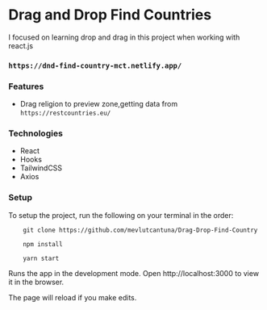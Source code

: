 # Drag and Drop Find Countries
  
I focused on learning drop and drag in this project when working with react.js
  
### ``` https://dnd-find-country-mct.netlify.app/ ```

### Features
- Drag religion to preview zone,getting data from ```https://restcountries.eu/ ```



### Technologies
- React
- Hooks
- TailwindCSS
- Axios

### Setup

To setup the project, run the following on your terminal in the order:

```
    git clone https://github.com/mevlutcantuna/Drag-Drop-Find-Country
```

```
    npm install
```

```
    yarn start
```

Runs the app in the development mode.
Open http://localhost:3000 to view it in the browser.

The page will reload if you make edits.
